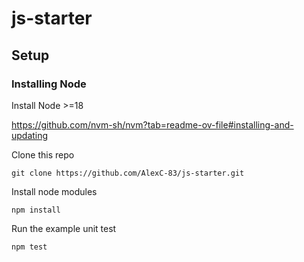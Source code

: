 # js-starter

## Setup

### Installing Node

Install Node >=18

https://github.com/nvm-sh/nvm?tab=readme-ov-file#installing-and-updating

Clone this repo

```
git clone https://github.com/AlexC-83/js-starter.git
```

Install node modules

```
npm install
```

Run the example unit test

```
npm test
```
